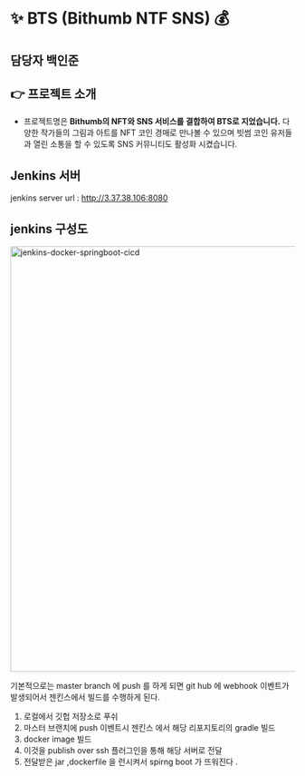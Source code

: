 # ✨ BTS (Bithumb NTF SNS) 💰

## 담당자 백인준

## 👉 프로젝트 소개

- 프로젝트명은 **Bithumb의 NFT와 SNS 서비스를 결합하여 BTS로 지었습니다.** 다양한 작가들의 그림과 아트를 NFT 코인 경매로 만나볼 수 있으며 빗썸 코인 유저들과 열린 소통을 할 수 있도록 SNS 커뮤니티도 활성화 시켰습니다.

## Jenkins 서버 

jenkins server url : http://3.37.38.106:8080

## jenkins 구성도 

<img width="750" alt="jenkins-docker-springboot-cicd" src="https://user-images.githubusercontent.com/58027908/135604568-283645a4-7cf9-422e-bf9a-771616890c9e.png">

기본적으로는 master branch 에 push 를 하게 되면 git hub 에 webhook 이벤트가 발생되어서 젠킨스에서 빌드를 수행하게 된다.

1. 로컬에서 깃헙 저장소로 푸쉬
2. 마스터 브랜치에 push 이벤트시 젠킨스 에서 해당 리포지토리의 gradle 빌드
3. docker image 빌드 
4. 이것을 publish over ssh 플러그인을 통해 해당 서버로 전달
5. 전달받은 jar ,dockerfile 을 런시켜서 spirng boot 가 뜨워진다 .

